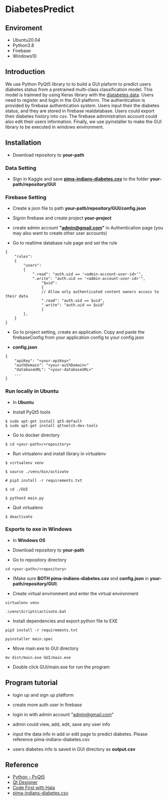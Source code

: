 # DiabetesPredict

## Enviroment

- Ubuntu20.04
- Python3.8
- Firebase
- Windows10

## Introduction

We use Python PyQt5 library to to build a GUI plaform to predict users diabetes status from a pretrained multi-class classification model. This model is trainned by using Keras library with the [diatabetes data](https://www.kaggle.com/datasets/kumargh/pimaindiansdiabetescsv). Users need to register and login in the GUI platform. The authentication is provided by firebase authentication system.  Users input their the diabetes status, and they are stored in firebase realdatabase. Users could export their diabetes history into csv. The firebase administration account could also edit their users information. Finally, we use pyinstaller to make the GUI library to be executed in windows environment.

## Installation

- Download repository to **your-path** 

### Data Setting

- Sign in Kaggle and save **[pima-indians-diabetes.csv](https://www.kaggle.com/datasets/kumargh/pimaindiansdiabetescsv)** to the folder **your-path/repository/GUI**

### Firebase Setting

- Create a json file to path **your-path/repository/GUI/config.json**

- Signin firebase and create project **your-project**

- create admin account **"admin@gmail.com"** in Authentication page (you may also want to create other user accounts)

- Go to realtime database rule page and set the rule

```
{
    "rules": 
    {
        "users": 
        {
            ".read": "auth.uid == '<admin-account-user-id>'",
            ".write": "auth.uid == '<admin-account-user-id>'",
                "$uid": 
                {
                // Allow only authenticated content owners access to their data
                ".read": "auth.uid == $uid",
                ".write": "auth.uid == $uid"
                }
        },
    }
}
```

- Go to project setting, create an application. Copy and paste the firebaseConfig from your application config to your config.json

- **config.json**
```
{
    "apiKey": "<your-apiKey>"
    "authDomain": "<your-authDomain>"
    "databaseURL": "<your-databaseURL>"
    ...
}
```

### Run locally in Ubuntu

- In **Ubuntu**

- Install PyQt5 tools

```
$ sudo apt-get install qt5-default
$ sudo apt-get install qttools5-dev-tools
```

- Go to docker directory

```
$ cd <your-path>/<repository>
```

- Run virtualenv and install library in virtualenv

```
$ virtualenv venv
```

```
$ source ./venv/bin/activate
```

```
# pip3 install -r requirements.txt
```

```
$ cd ./GUI
```

```
$ python3 main.py
```

- Quit virtualenv

```
$ deactivate
```

### Exports to exe in Windows

- In **Windows OS**

- Download repository to **your-path**

- Go to repository directory

```
cd <your-path>/<repository>
```

- (Make sure **BOTH pima-indians-diabetes.csv** and **config.json** in **your-path/repository/GUI**)

- Create virtual environment and enter the virtual environment

```
virtualenv venv
```

```
.\venv\Scripts\activate.bat
```

- Install dependencies and export python file to EXE

```
pip3 install -r requirements.txt
```

```
pyinstaller main.spec
```

- Move main.exe to GUI directory

```
mv dist/main.exe GUI/main.exe
```

- Double click GUI/main.exe for run the program

## Program tutorial

- login up and sign up platform

- create more auth user in firebase

- login in with admin account "admin@gmail.com" 

- admin could view, add, edit, save any user info

- input the data info in add or edit page to predict diabetes. Please reference pima-indians-diabetes.csv

- users diabetes info is saved in GUI directory as **output.csv**

## Reference

- [Python - PyQt5](http://13.231.129.69/2021/02/03/python-qt-designer-%E5%AE%89%E8%A3%9D%E7%AF%87/)
- [Qt Designer](https://clay-atlas.com/blog/2020/01/04/linux-chinese-tutorial-qt-designer-python-gui/)
- [Code First with Hala](https://www.youtube.com/c/CodeFirstio)
- [pima-indians-diabetes.csv](https://www.kaggle.com/datasets/kumargh/pimaindiansdiabetescsv)